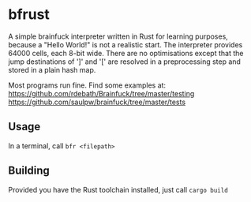 # bfrust

A simple brainfuck interpreter written in Rust for learning purposes, because a "Hello World!" is not a realistic start. The interpreter provides 64000 cells, each 8-bit wide. There are no optimisations except that the jump destinations of ']' and '[' are resolved in a preprocessing step and stored in a plain hash map.

Most programs run fine. Find some examples at:<br>
https://github.com/rdebath/Brainfuck/tree/master/testing
https://github.com/saulpw/brainfuck/tree/master/tests

## Usage
In a terminal, call
`bfr <filepath>`

## Building
Provided you have the Rust toolchain installed, just call
`cargo build`